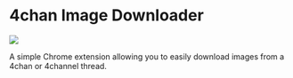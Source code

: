 # 4chan Image Downloader

![](https://img.shields.io/github/downloads/Ben-H1/4chan-Image-Downloader/total)

A simple Chrome extension allowing you to easily download images from a 4chan or 4channel thread.
